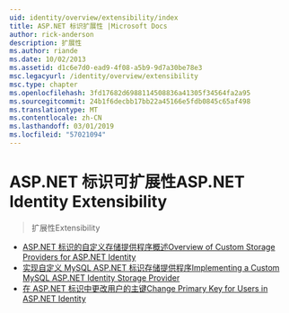 ```yaml
---
uid: identity/overview/extensibility/index
title: ASP.NET 标识扩展性 |Microsoft Docs
author: rick-anderson
description: 扩展性
ms.author: riande
ms.date: 10/02/2013
ms.assetid: d1c6e7d0-ead9-4f08-a5b9-9d7a30be78e3
msc.legacyurl: /identity/overview/extensibility
msc.type: chapter
ms.openlocfilehash: 3fd17682d6988114508836a41305f34564fa2a95
ms.sourcegitcommit: 24b1f6decbb17bb22a45166e5fdb0845c65af498
ms.translationtype: MT
ms.contentlocale: zh-CN
ms.lasthandoff: 03/01/2019
ms.locfileid: "57021094"
---
```

<a name="aspnet-identity-extensibility"></a><span data-ttu-id="f3907-103">ASP.NET 标识可扩展性</span><span class="sxs-lookup"><span data-stu-id="f3907-103">ASP.NET Identity Extensibility</span></span>
====================
> <span data-ttu-id="f3907-104">扩展性</span><span class="sxs-lookup"><span data-stu-id="f3907-104">Extensibility</span></span>


- [<span data-ttu-id="f3907-105">ASP.NET 标识的自定义存储提供程序概述</span><span class="sxs-lookup"><span data-stu-id="f3907-105">Overview of Custom Storage Providers for ASP.NET Identity</span></span>](overview-of-custom-storage-providers-for-aspnet-identity.md)
- [<span data-ttu-id="f3907-106">实现自定义 MySQL ASP.NET 标识存储提供程序</span><span class="sxs-lookup"><span data-stu-id="f3907-106">Implementing a Custom MySQL ASP.NET Identity Storage Provider</span></span>](implementing-a-custom-mysql-aspnet-identity-storage-provider.md)
- [<span data-ttu-id="f3907-107">在 ASP.NET 标识中更改用户的主键</span><span class="sxs-lookup"><span data-stu-id="f3907-107">Change Primary Key for Users in ASP.NET Identity</span></span>](change-primary-key-for-users-in-aspnet-identity.md)
